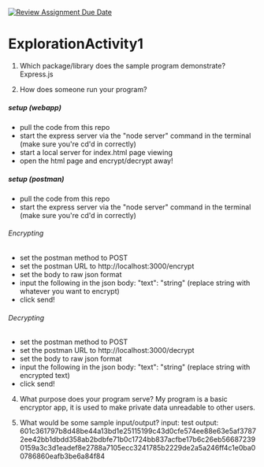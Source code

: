 [![Review Assignment Due Date](https://classroom.github.com/assets/deadline-readme-button-24ddc0f5d75046c5622901739e7c5dd533143b0c8e959d652212380cedb1ea36.svg)](https://classroom.github.com/a/oB7VDeFN)
# ExplorationActivity1


1. Which package/library does the sample program demonstrate?
<br> Express.js

2. How does someone run your program?
##### setup (webapp)

- pull the code from this repo
- start the express server via the "node server" command in the terminal (make sure you're cd'd in correctly)
- start a local server for index.html page viewing
- open the html page and encrypt/decrypt away!

##### setup (postman)

- pull the code from this repo
- start the express server via the "node server" command in the terminal (make sure you're cd'd in correctly)

###### Encrypting
- set the postman method to POST
- set the postman URL to http://localhost:3000/encrypt
- set the body to raw json format
- input the following in the json body: "text": "string" (replace string with whatever you want to encrypt)
- click send!

###### Decrypting
- set the postman method to POST
- set the postman URL to http://localhost:3000/decrypt
- set the body to raw json format
- input the following in the json body: "text": "string" (replace string with encrypted text)
- click send!

4. What purpose does your program serve?
My program is a basic encryptor app, it is used to make private data unreadable to other users.

6. What would be some sample input/output?
input: test
output: 601c361797b8d48be44a13bd1e25115199c43d0cfe574ee88e63e5af37872ee42bb1dbdd358ab2bdbfe71b0c1724bb837acfbe17b6c26eb566872390159a3c3d1eadef8e2788a7105ecc3241785b2229de2a5a246ff4c1e0ba00786860eafb3be6a84f84
